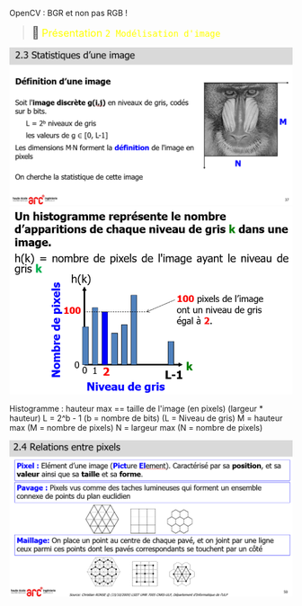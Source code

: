 OpenCV : BGR et non pas RGB !

> <span style="font-size: 1.5em">📖</span> <span style="color: yellow; font-size: 1.3em;">Présentation `2 Modélisation d'image`</span>


![](Screen/2022-10-03-13-36-05.png)
![](Screen/2022-10-03-13-37-04.png)

Histogramme : hauteur max == taille de l'image (en pixels) (largeur * hauteur)
L = 2^b - 1 (b = nombre de bits) (L = Niveau de gris)
M = hauteur max (M = nombre de pixels)
N = largeur max (N = nombre de pixels)

![](Screen/2022-10-03-14-24-06.png)
